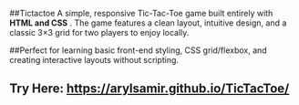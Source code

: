 ##Tictactoe
A simple, responsive Tic-Tac-Toe game built entirely with **HTML and CSS** . The game features a clean layout, intuitive design, and a classic 3×3 grid for two players to enjoy locally. 

##Perfect for learning basic front-end styling, CSS grid/flexbox, and creating interactive layouts without scripting.

## Try Here: https://arylsamir.github.io/TicTacToe/
